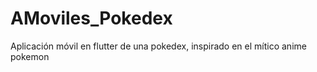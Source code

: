 # AMoviles_Pokedex
Aplicación móvil en flutter de una pokedex, inspirado en el mítico anime pokemon 
